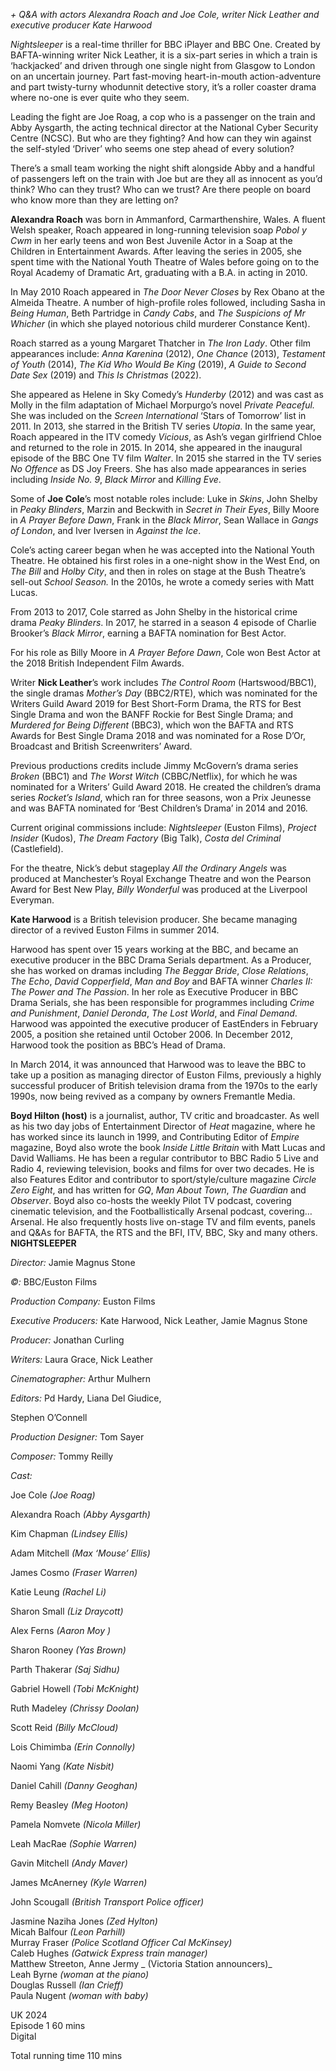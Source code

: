

_+ Q&A with actors Alexandra Roach and Joe Cole, writer Nick Leather and executive producer Kate Harwood_

_Nightsleeper_ is a real-time thriller for BBC iPlayer and BBC One. Created by BAFTA-winning writer Nick Leather, it is a six-part series in which a train is ‘hackjacked’ and driven through one single night from Glasgow to London on an uncertain journey. Part fast-moving heart-in-mouth action-adventure and part twisty-turny whodunnit detective story, it’s a roller coaster drama where no-one is ever quite who they seem.

Leading the fight are Joe Roag, a cop who is a passenger on the train and Abby Aysgarth, the acting technical director at the National Cyber Security Centre (NCSC). But who are they fighting? And how can they win against the self-styled ‘Driver’ who seems one step ahead of every solution?

There’s a small team working the night shift alongside Abby and a handful of passengers left on the train with Joe but are they all as innocent as you’d think? Who can they trust? Who can we trust? Are there people on board who know more than they are letting on?

**Alexandra Roach** was born in Ammanford, Carmarthenshire, Wales. A fluent Welsh speaker, Roach appeared in long-running television soap _Pobol y Cwm_ in her early teens and won Best Juvenile Actor in a Soap at the Children in Entertainment Awards. After leaving the series in 2005, she spent time with the National Youth Theatre of Wales before going on to the Royal Academy of Dramatic Art, graduating with a B.A. in acting in 2010.

In May 2010 Roach appeared in _The Door Never Closes_ by Rex Obano at the Almeida Theatre. A number of high-profile roles followed, including Sasha in _Being Human_, Beth Partridge in _Candy Cabs_, and _The Suspicions of Mr Whicher_ (in which she played notorious child murderer Constance Kent).

Roach starred as a young Margaret Thatcher in _The Iron Lady_. Other film appearances include: _Anna Karenina_ (2012), _One Chance_ (2013), _Testament of Youth_ (2014), _The Kid Who Would Be King_ (2019), _A Guide to Second Date Sex_ (2019) and _This Is Christmas_ (2022).

She appeared as Helene in Sky Comedy’s _Hunderby_ (2012) and was cast as Molly in the film adaptation of Michael Morpurgo’s novel _Private Peaceful._ She was included on the _Screen International_ ‘Stars of Tomorrow’ list in 2011. In 2013, she starred in the British TV series _Utopia_. In the same year, Roach appeared in the ITV comedy _Vicious_, as Ash’s vegan girlfriend Chloe and returned to the role in 2015. In 2014, she appeared in the inaugural episode of the BBC One TV film _Walter_. In 2015 she starred in the TV series _No Offence_ as DS Joy Freers. She has also made appearances in series including _Inside No. 9_, _Black Mirror_ and _Killing Eve_.

Some of **Joe Cole**’s most notable roles include: Luke in _Skins_, John Shelby in _Peaky Blinders_, Marzin and Beckwith in _Secret in Their Eyes_, Billy Moore in _A Prayer Before Dawn_, Frank in the _Black Mirror_, Sean Wallace in _Gangs of London_, and Iver Iversen in _Against the Ice_.

Cole’s acting career began when he was accepted into the National Youth Theatre.  He obtained his first roles in a one-night show in the West End, on _The Bill_ and _Holby City_, and then in roles on stage at the Bush Theatre’s sell-out _School Season._ In the 2010s, he wrote a comedy series with Matt Lucas.

From 2013 to 2017, Cole starred as John Shelby in the historical crime drama _Peaky Blinders_. In 2017, he starred in a season 4 episode of Charlie Brooker’s _Black Mirror_, earning a BAFTA nomination for Best Actor.

For his role as Billy Moore in _A Prayer Before Dawn_, Cole won Best Actor at the 2018 British Independent Film Awards.

Writer **Nick Leather**’s work includes _The Control Room_ (Hartswood/BBC1), the single dramas _Mother’s Day_ (BBC2/RTE), which was nominated for the Writers Guild Award 2019 for Best Short-Form Drama, the RTS for Best Single Drama and won the BANFF Rockie for Best Single Drama; and _Murdered for Being Different_ (BBC3), which won the BAFTA and RTS Awards for Best Single Drama 2018 and was nominated for a Rose D’Or, Broadcast and British Screenwriters’ Award.

Previous productions credits include Jimmy McGovern’s drama series _Broken_ (BBC1) and _The Worst Witch_ (CBBC/Netflix), for which he was nominated for a Writers’ Guild Award 2018. He created the children’s drama series _Rocket’s Island_, which ran for three seasons, won a Prix Jeunesse and was BAFTA nominated for ‘Best Children’s Drama’ in 2014 and 2016.

Current original commissions include: _Nightsleeper_ (Euston Films), _Project Insider_ (Kudos), _The Dream Factory_ (Big Talk), _Costa del Criminal_ (Castlefield).

For the theatre, Nick’s debut stageplay _All the Ordinary Angels_ was produced at Manchester’s Royal Exchange Theatre and won the Pearson Award for Best New Play, _Billy Wonderful_ was produced at the Liverpool Everyman.

**Kate Harwood** is a British television producer. She became managing director of a revived Euston Films in summer 2014.

Harwood has spent over 15 years working at the BBC, and became an executive producer in the BBC Drama Serials department. As a Producer, she has worked on dramas including _The Beggar Bride_, _Close Relations_, _The Echo_, _David Copperfield_, _Man and Boy_ and BAFTA winner _Charles II: The Power and The Passion_. In her role as Executive Producer in BBC Drama Serials, she has been responsible for programmes including _Crime and Punishment_, _Daniel Deronda_, _The Lost World_, and _Final Demand_. Harwood was appointed the executive producer of EastEnders in February 2005, a position she retained until October 2006. In December 2012, Harwood took the position as BBC’s Head of Drama.

In March 2014, it was announced that Harwood was to leave the BBC to take up a position as managing director of Euston Films, previously a highly successful producer of British television drama from the 1970s to the early 1990s, now being revived as a company by owners Fremantle Media.

**Boyd Hilton (host)** is a journalist, author, TV critic and broadcaster. As well as his two day jobs of Entertainment Director of _Heat_ magazine, where he has worked since its launch in 1999, and Contributing Editor of _Empire_ magazine, Boyd also wrote the book _Inside Little Britain_ with Matt Lucas and David Walliams. He has been a regular contributor to BBC Radio 5 Live and Radio 4, reviewing television, books and films for over two decades. He is also Features Editor and contributor to sport/style/culture magazine _Circle Zero Eight_, and has written for _GQ_, _Man About Town_, _The Guardian_ and _Observer_. Boyd also co-hosts the weekly Pilot TV podcast, covering cinematic television, and the Footballistically Arsenal podcast, covering… Arsenal. He also frequently hosts live on-stage TV and film events, panels and Q&As for BAFTA, the RTS and the BFI, ITV, BBC, Sky and many others.
<br>
**NIGHTSLEEPER**

_Director:_ Jamie Magnus Stone

_©:_ BBC/Euston Films

_Production Company:_ Euston Films

_Executive Producers:_ Kate Harwood, Nick Leather, Jamie Magnus Stone

_Producer:_ Jonathan Curling

_Writers:_ Laura Grace, Nick Leather

_Cinematographer:_ Arthur Mulhern

_Editors:_ Pd Hardy, Liana Del Giudice,

Stephen O’Connell

_Production Designer:_ Tom Sayer

_Composer:_ Tommy Reilly

_Cast:_

Joe Cole _(Joe Roag)_

Alexandra Roach _(Abby Aysgarth)_

Kim Chapman _(Lindsey Ellis)_

Adam Mitchell _(Max ‘Mouse’ Ellis)_

James Cosmo _(Fraser Warren)_

Katie Leung _(Rachel Li)_

Sharon Small _(Liz Draycott)_

Alex Ferns _(Aaron Moy  )_

Sharon Rooney _(Yas Brown)_

Parth Thakerar _(Saj Sidhu)_

Gabriel Howell _(Tobi McKnight)_

Ruth Madeley _(Chrissy Doolan)_

Scott Reid _(Billy McCloud)_

Lois Chimimba _(Erin Connolly)_

Naomi Yang _(Kate Nisbit)_

Daniel Cahill _(Danny Geoghan)_

Remy Beasley _(Meg Hooton)_

Pamela Nomvete _(Nicola Miller)_

Leah MacRae _(Sophie Warren)_

Gavin Mitchell _(Andy Maver)_

James McAnerney _(Kyle Warren)_

John Scougall _(British Transport Police officer)_

Jasmine Naziha Jones _(Zed Hylton)_  
Micah Balfour _(Leon Parhill)_  
Murray Fraser _(Police Scotland Officer Cal McKinsey)_  
Caleb Hughes _(Gatwick Express train manager)_  
Matthew Streeton,  Anne Jermy _ (Victoria Station announcers)_  
Leah Byrne _(woman at the piano)_  
Douglas Russell _(Ian Crieff)_  
Paula Nugent _(woman with baby)_  

UK 2024  
Episode 1 60 mins  
Digital  

Total running time 110 mins
<!--stackedit_data:
eyJoaXN0b3J5IjpbMTAwOTMzNjYxNywxMjk5NTExNDRdfQ==
-->